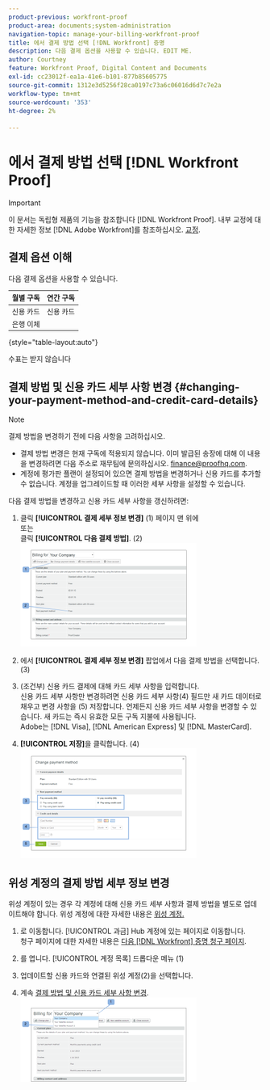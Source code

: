 ```yaml
---
product-previous: workfront-proof
product-area: documents;system-administration
navigation-topic: manage-your-billing-workfront-proof
title: 에서 결제 방법 선택 [!DNL Workfront] 증명
description: 다음 결제 옵션을 사용할 수 있습니다. EDIT ME.
author: Courtney
feature: Workfront Proof, Digital Content and Documents
exl-id: cc23012f-ea1a-41e6-b101-877b85605775
source-git-commit: 1312e3d5256f28ca0197c73a6c06016d6d7c7e2a
workflow-type: tm+mt
source-wordcount: '353'
ht-degree: 2%

---
```


# 에서 결제 방법 선택 [!DNL Workfront Proof]

>[!IMPORTANT]
>
>이 문서는 독립형 제품의 기능을 참조합니다 [!DNL Workfront Proof]. 내부 교정에 대한 자세한 정보 [!DNL Adobe Workfront]를 참조하십시오. [교정](../../../review-and-approve-work/proofing/proofing.md).

## 결제 옵션 이해

다음 결제 옵션을 사용할 수 있습니다.

| **월별 구독** | **연간 구독** |
|---|---|
| 신용 카드 | 신용 카드 |
| 은행 이체 |

{style=&quot;table-layout:auto&quot;}

수표는 받지 않습니다

## 결제 방법 및 신용 카드 세부 사항 변경 {#changing-your-payment-method-and-credit-card-details}

>[!NOTE]
>
>결제 방법을 변경하기 전에 다음 사항을 고려하십시오.
>
>* 결제 방법 변경은 현재 구독에 적용되지 않습니다. 이미 발급된 송장에 대해 이 내용을 변경하려면 다음 주소로 재무팀에 문의하십시오. [finance@proofhq.com](mailto:finance@proofhq.com).
>* 계정에 평가판 플랜이 설정되어 있으면 결제 방법을 변경하거나 신용 카드를 추가할 수 없습니다. 계정을 업그레이드할 때 이러한 세부 사항을 설정할 수 있습니다.
>




다음 결제 방법을 변경하고 신용 카드 세부 사항을 갱신하려면:

1. 클릭 **[!UICONTROL 결제 세부 정보 변경]** (1) 페이지 맨 위에\
   또는\
   클릭 **[!UICONTROL 다음 결제 방법]**. (2)\
   ![Payment_and_CC_details1.png](assets/payment-and-cc-details1-350x205.png)

1. 에서 **[!UICONTROL 결제 세부 정보 변경]** 팝업에서 다음 결제 방법을 선택합니다. (3)
1. (조건부) 신용 카드 결제에 대해 카드 세부 사항을 입력합니다.\
   신용 카드 세부 사항만 변경하려면 신용 카드 세부 사항(4) 필드만 새 카드 데이터로 채우고 변경 사항을 (5) 저장합니다. 언제든지 신용 카드 세부 사항을 변경할 수 있습니다. 새 카드는 즉시 유효한 모든 구독 지불에 사용됩니다.\
   Adobe는 [!DNL Visa], [!DNL American Express] 및 [!DNL MasterCard].

1. **[!UICONTROL 저장]**&#x200B;을 클릭합니다. (4)\
   ![Payment_and_CC_details.png](assets/payment-and-cc-details-350x217.png)

## 위성 계정의 결제 방법 세부 정보 변경

위성 계정이 있는 경우 각 계정에 대해 신용 카드 세부 사항과 결제 방법을 별도로 업데이트해야 합니다. 위성 계정에 대한 자세한 내용은  [위성 계정.](https://support.workfront.com/hc/en-us/sections/115000921108-Satellite-accounts)

1. 로 이동합니다. [!UICONTROL 과금] Hub 계정에 있는 페이지로 이동합니다.\
   청구 페이지에 대한 자세한 내용은 [다음 [!DNL Workfront] 증명 청구 페이지](../../../workfront-proof/wp-billingsettings/manage-your-billing/wp-billing-page.md).

1. 를 엽니다. [!UICONTROL 계정 목록] 드롭다운 메뉴 (1)
1. 업데이트할 신용 카드와 연결된 위성 계정(2)을 선택합니다.
1. 계속 [결제 방법 및 신용 카드 세부 사항 변경](#changing-your-payment-method-and-credit-card-details).\
   ![Satellite_Account_Billing_Page.png](assets/satellite-account-billing-page-350x167.png)
